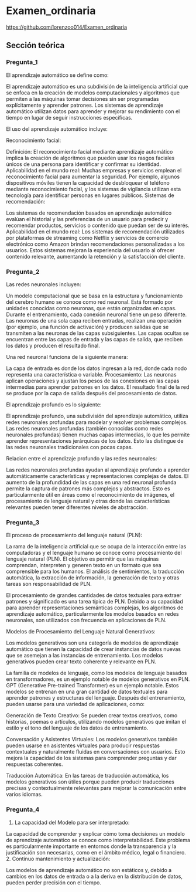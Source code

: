 # Examen_ordinaria
https://github.com/lorenzoo014/Examen_ordinaria
## Sección teórica
### Pregunta_1
El aprendizaje automático se define como:

El aprendizaje automático es una subdivisión de la inteligencia artificial que se enfoca en la creación de modelos computacionales y algoritmos que permiten a las máquinas tomar decisiones sin ser programadas explícitamente y aprender patrones. Los sistemas de aprendizaje automático utilizan datos para aprender y mejorar su rendimiento con el tiempo en lugar de seguir instrucciones específicas.


El uso del aprendizaje automático incluye:

Reconocimiento facial:

Definición: El reconocimiento facial mediante aprendizaje automático implica la creación de algoritmos que pueden usar los rasgos faciales únicos de una persona para identificar y confirmar su identidad.
Aplicabilidad en el mundo real: Muchas empresas y servicios emplean el reconocimiento facial para aumentar la seguridad. Por ejemplo, algunos dispositivos móviles tienen la capacidad de desbloquear el teléfono mediante reconocimiento facial, y los sistemas de vigilancia utilizan esta tecnología para identificar personas en lugares públicos.
Sistemas de recomendación:

Los sistemas de recomendación basados en aprendizaje automático evalúan el historial y las preferencias de un usuario para predecir y recomendar productos, servicios o contenido que puedan ser de su interés.
Aplicabilidad en el mundo real: Los sistemas de recomendación utilizados por plataformas de streaming como Netflix y servicios de comercio electrónico como Amazon brindan recomendaciones personalizadas a los usuarios. Estos sistemas mejoran la experiencia del usuario al ofrecer contenido relevante, aumentando la retención y la satisfacción del cliente.
### Pregunta_2
Las redes neuronales incluyen:

Un modelo computacional que se basa en la estructura y funcionamiento del cerebro humano se conoce como red neuronal. Está formado por unidades conocidas como neuronas, que están organizadas en capas. Durante el entrenamiento, cada conexión neuronal tiene un peso diferente. Las neuronas de una sola capa reciben entradas, realizan una operación (por ejemplo, una función de activación) y producen salidas que se transmiten a las neuronas de las capas subsiguientes. Las capas ocultas se encuentran entre las capas de entrada y las capas de salida, que reciben los datos y producen el resultado final.

Una red neuronal funciona de la siguiente manera:

La capa de entrada es donde los datos ingresan a la red, donde cada nodo representa una característica o variable.
Procesamiento: Las neuronas aplican operaciones y ajustan los pesos de las conexiones en las capas intermedias para aprender patrones en los datos.
El resultado final de la red se produce por la capa de salida después del procesamiento de datos.

El aprendizaje profundo es lo siguiente:

El aprendizaje profundo, una subdivisión del aprendizaje automático, utiliza redes neuronales profundas para modelar y resolver problemas complejos. Las redes neuronales profundas (también conocidas como redes neuronales profundas) tienen muchas capas intermedias, lo que les permite aprender representaciones jerárquicas de los datos. Esto las distingue de las redes neuronales tradicionales con pocas capas.

Relacion entre el aprendizaje profundo y las redes neuronales:

Las redes neuronales profundas ayudan al aprendizaje profundo a aprender automáticamente características y representaciones complejas de datos. El aumento de la profundidad de las capas en una red neuronal profunda permite la captura de patrones más complejos y abstractos. Esto es particularmente útil en áreas como el reconocimiento de imágenes, el procesamiento de lenguaje natural y otras donde las características relevantes pueden tener diferentes niveles de abstracción.
### Pregunta_3
El proceso de procesamiento del lenguaje natural (PLN):

La rama de la inteligencia artificial que se ocupa de la interacción entre las computadoras y el lenguaje humano se conoce como procesamiento del lenguaje natural (PLN). El objetivo es permitir que las máquinas comprendan, interpreten y generen texto en un formato que sea comprensible para los humanos. El análisis de sentimientos, la traducción automática, la extracción de información, la generación de texto y otras tareas son responsabilidad de PLN.

El procesamiento de grandes cantidades de datos textuales para extraer patrones y significado es una tarea típica de PLN. Debido a su capacidad para aprender representaciones semánticas complejas, los algoritmos de aprendizaje automático, particularmente los modelos basados en redes neuronales, son utilizados con frecuencia en aplicaciones de PLN.

Modelos de Procesamiento del Lenguaje Natural Generativos:


Los modelos generativos son una categoría de modelos de aprendizaje automático que tienen la capacidad de crear instancias de datos nuevas que se asemejan a las instancias de entrenamiento. Los modelos generativos pueden crear texto coherente y relevante en PLN.

La familia de modelos de lenguaje, como los modelos de lenguaje basados en transformadores, es un ejemplo notable de modelos generativos en PLN. GPT (Generative Pre-trained Transformer) es un ejemplo notable. Estos modelos se entrenan en una gran cantidad de datos textuales para aprender patrones y estructuras del lenguaje. Después del entrenamiento, pueden usarse para una variedad de aplicaciones, como:

Generación de Texto Creativo: Se pueden crear textos creativos, como historias, poemas o artículos, utilizando modelos generativos que imitan el estilo y el tono del lenguaje de los datos de entrenamiento.

Conversación y Asistentes Virtuales: Los modelos generativos también pueden usarse en asistentes virtuales para producir respuestas contextuales y naturalmente fluidas en conversaciones con usuarios. Esto mejora la capacidad de los sistemas para comprender preguntas y dar respuestas coherentes.

Traducción Automática: En las tareas de traducción automática, los modelos generativos son útiles porque pueden producir traducciones precisas y contextualmente relevantes para mejorar la comunicación entre varios idiomas.
### Pregunta_4
1. La capacidad del Modelo para ser interpretado:

La capacidad de comprender y explicar cómo toma decisiones un modelo de aprendizaje automático se conoce como interpretabilidad. Este problema es particularmente importante en entornos donde la transparencia y la justificación son necesarias, como en el ámbito médico, legal o financiero. 
2. Continuo mantenimiento y actualización:

Los modelos de aprendizaje automático no son estáticos y, debido a cambios en los datos de entrada o a la deriva en la distribución de datos, pueden perder precisión con el tiempo. 